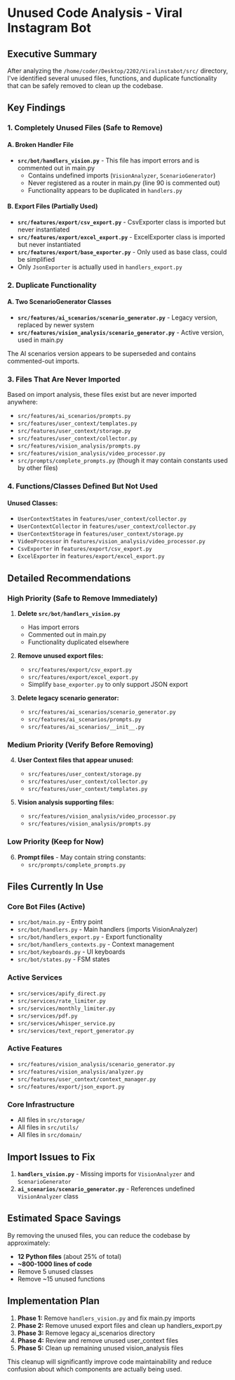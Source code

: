 # Unused Code Analysis - Viral Instagram Bot

## Executive Summary

After analyzing the `/home/coder/Desktop/2202/Viralinstabot/src/` directory, I've identified several unused files, functions, and duplicate functionality that can be safely removed to clean up the codebase.

## Key Findings

### 1. **Completely Unused Files (Safe to Remove)**

#### A. Broken Handler File
- **`src/bot/handlers_vision.py`** - This file has import errors and is commented out in main.py
  - Contains undefined imports (`VisionAnalyzer`, `ScenarioGenerator`)
  - Never registered as a router in main.py (line 90 is commented out)
  - Functionality appears to be duplicated in `handlers.py`

#### B. Export Files (Partially Used)
- **`src/features/export/csv_export.py`** - CsvExporter class is imported but never instantiated
- **`src/features/export/excel_export.py`** - ExcelExporter class is imported but never instantiated  
- **`src/features/export/base_exporter.py`** - Only used as base class, could be simplified
- Only `JsonExporter` is actually used in `handlers_export.py`

### 2. **Duplicate Functionality**

#### A. Two ScenarioGenerator Classes
- **`src/features/ai_scenarios/scenario_generator.py`** - Legacy version, replaced by newer system
- **`src/features/vision_analysis/scenario_generator.py`** - Active version, used in main.py

The AI scenarios version appears to be superseded and contains commented-out imports.

### 3. **Files That Are Never Imported**

Based on import analysis, these files exist but are never imported anywhere:

- `src/features/ai_scenarios/prompts.py`
- `src/features/user_context/templates.py` 
- `src/features/user_context/storage.py`
- `src/features/user_context/collector.py`
- `src/features/vision_analysis/prompts.py`
- `src/features/vision_analysis/video_processor.py`
- `src/prompts/complete_prompts.py` (though it may contain constants used by other files)

### 4. **Functions/Classes Defined But Not Used**

#### Unused Classes:
- `UserContextStates` in `features/user_context/collector.py`
- `UserContextCollector` in `features/user_context/collector.py`
- `UserContextStorage` in `features/user_context/storage.py`
- `VideoProcessor` in `features/vision_analysis/video_processor.py`
- `CsvExporter` in `features/export/csv_export.py`
- `ExcelExporter` in `features/export/excel_export.py`

## Detailed Recommendations

### High Priority (Safe to Remove Immediately)

1. **Delete `src/bot/handlers_vision.py`**
   - Has import errors
   - Commented out in main.py
   - Functionality duplicated elsewhere

2. **Remove unused export files:**
   - `src/features/export/csv_export.py`
   - `src/features/export/excel_export.py`
   - Simplify `base_exporter.py` to only support JSON export

3. **Delete legacy scenario generator:**
   - `src/features/ai_scenarios/scenario_generator.py`
   - `src/features/ai_scenarios/prompts.py`
   - `src/features/ai_scenarios/__init__.py`

### Medium Priority (Verify Before Removing)

4. **User Context files that appear unused:**
   - `src/features/user_context/storage.py`
   - `src/features/user_context/collector.py`
   - `src/features/user_context/templates.py`

5. **Vision analysis supporting files:**
   - `src/features/vision_analysis/video_processor.py`
   - `src/features/vision_analysis/prompts.py`

### Low Priority (Keep for Now)

6. **Prompt files** - May contain string constants:
   - `src/prompts/complete_prompts.py`

## Files Currently In Use

### Core Bot Files (Active)
- `src/bot/main.py` - Entry point
- `src/bot/handlers.py` - Main handlers (imports VisionAnalyzer)
- `src/bot/handlers_export.py` - Export functionality
- `src/bot/handlers_contexts.py` - Context management
- `src/bot/keyboards.py` - UI keyboards
- `src/bot/states.py` - FSM states

### Active Services
- `src/services/apify_direct.py`
- `src/services/rate_limiter.py`
- `src/services/monthly_limiter.py`
- `src/services/pdf.py`
- `src/services/whisper_service.py`
- `src/services/text_report_generator.py`

### Active Features
- `src/features/vision_analysis/scenario_generator.py`
- `src/features/vision_analysis/analyzer.py`
- `src/features/user_context/context_manager.py`
- `src/features/export/json_export.py`

### Core Infrastructure
- All files in `src/storage/`
- All files in `src/utils/`
- All files in `src/domain/`

## Import Issues to Fix

1. **`handlers_vision.py`** - Missing imports for `VisionAnalyzer` and `ScenarioGenerator`
2. **`ai_scenarios/scenario_generator.py`** - References undefined `VisionAnalyzer` class

## Estimated Space Savings

By removing the unused files, you can reduce the codebase by approximately:
- **12 Python files** (about 25% of total)
- **~800-1000 lines of code**
- Remove 5 unused classes
- Remove ~15 unused functions

## Implementation Plan

1. **Phase 1:** Remove `handlers_vision.py` and fix main.py imports
2. **Phase 2:** Remove unused export files and clean up handlers_export.py  
3. **Phase 3:** Remove legacy ai_scenarios directory
4. **Phase 4:** Review and remove unused user_context files
5. **Phase 5:** Clean up remaining unused vision_analysis files

This cleanup will significantly improve code maintainability and reduce confusion about which components are actually being used.